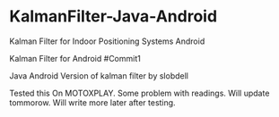 # KalmanFilter-Java-Android
Kalman Filter for Indoor Positioning Systems Android

Kalman Filter for Android #Commit1

Java Android Version of kalman filter by slobdell

Tested this On MOTOXPLAY.
Some problem with readings. Will update tommorow.
Will write more later after testing.
